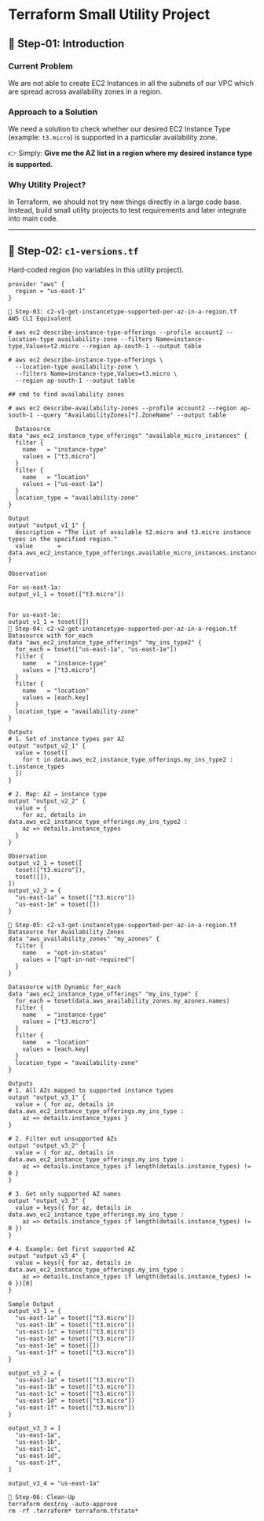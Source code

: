 # Terraform Small Utility Project

## 📌 Step-01: Introduction  

### Current Problem  
We are not able to create EC2 Instances in all the subnets of our VPC which are spread across availability zones in a region.  

### Approach to a Solution  
We need a solution to check whether our desired EC2 Instance Type (example: `t3.micro`) is supported in a particular availability zone.  

👉 Simply: **Give me the AZ list in a region where my desired instance type is supported.**

### Why Utility Project?  
In Terraform, we should not try new things directly in a large code base.  
Instead, build small utility projects to test requirements and later integrate into main code.  

---

## 📌 Step-02: `c1-versions.tf`  
Hard-coded region (no variables in this utility project).  

```hcl
provider "aws" {
  region = "us-east-1"
}

📌 Step-03: c2-v1-get-instancetype-supported-per-az-in-a-region.tf
AWS CLI Equivalent

# aws ec2 describe-instance-type-offerings --profile account2 --location-type availability-zone --filters Name=instance-type,Values=t2.micro --region ap-south-1 --output table

# aws ec2 describe-instance-type-offerings \
  --location-type availability-zone \
  --filters Name=instance-type,Values=t3.micro \
  --region ap-south-1 --output table

## cmd to find availability zones

# aws ec2 describe-availability-zones --profile account2 --region ap-south-1 --query "AvailabilityZones[*].ZoneName" --output table

  Datasource
data "aws_ec2_instance_type_offerings" "available_micro_instances" {
  filter {
    name   = "instance-type"
    values = ["t3.micro"]
  }
  filter {
    name   = "location"
    values = ["us-east-1a"]
  }
  location_type = "availability-zone"
}

Output
output "output_v1_1" {
  description = "The list of available t2.micro and t3.micro instance types in the specified region."
  value       = data.aws_ec2_instance_type_offerings.available_micro_instances.instance_types
}

Observation

For us-east-1a:
output_v1_1 = toset(["t3.micro"])


For us-east-1e:
output_v1_1 = toset([])
📌 Step-04: c2-v2-get-instancetype-supported-per-az-in-a-region.tf
Datasource with for_each
data "aws_ec2_instance_type_offerings" "my_ins_type2" {
  for_each = toset(["us-east-1a", "us-east-1e"])
  filter {
    name   = "instance-type"
    values = ["t3.micro"]
  }
  filter {
    name   = "location"
    values = [each.key]
  }
  location_type = "availability-zone"
}

Outputs
# 1. Set of instance types per AZ
output "output_v2_1" {
  value = toset([
    for t in data.aws_ec2_instance_type_offerings.my_ins_type2 : t.instance_types
  ])
}

# 2. Map: AZ → instance type
output "output_v2_2" {
  value = {
    for az, details in data.aws_ec2_instance_type_offerings.my_ins_type2 :
    az => details.instance_types
  }
}

Observation
output_v2_1 = toset([
  toset(["t3.micro"]),
  toset([]),
])
output_v2_2 = {
  "us-east-1a" = toset(["t3.micro"])
  "us-east-1e" = toset([])
}

📌 Step-05: c2-v3-get-instancetype-supported-per-az-in-a-region.tf
Datasource for Availability Zones
data "aws_availability_zones" "my_azones" {
  filter {
    name   = "opt-in-status"
    values = ["opt-in-not-required"]
  }
}

Datasource with Dynamic for_each
data "aws_ec2_instance_type_offerings" "my_ins_type" {
  for_each = toset(data.aws_availability_zones.my_azones.names)
  filter {
    name   = "instance-type"
    values = ["t3.micro"]
  }
  filter {
    name   = "location"
    values = [each.key]
  }
  location_type = "availability-zone"
}

Outputs
# 1. All AZs mapped to supported instance types
output "output_v3_1" {
  value = { for az, details in data.aws_ec2_instance_type_offerings.my_ins_type :
    az => details.instance_types }
}

# 2. Filter out unsupported AZs
output "output_v3_2" {
  value = { for az, details in data.aws_ec2_instance_type_offerings.my_ins_type :
    az => details.instance_types if length(details.instance_types) != 0 }
}

# 3. Get only supported AZ names
output "output_v3_3" {
  value = keys({ for az, details in data.aws_ec2_instance_type_offerings.my_ins_type :
    az => details.instance_types if length(details.instance_types) != 0 })
}

# 4. Example: Get first supported AZ
output "output_v3_4" {
  value = keys({ for az, details in data.aws_ec2_instance_type_offerings.my_ins_type :
    az => details.instance_types if length(details.instance_types) != 0 })[0]
}

Sample Output
output_v3_1 = {
  "us-east-1a" = toset(["t3.micro"])
  "us-east-1b" = toset(["t3.micro"])
  "us-east-1c" = toset(["t3.micro"])
  "us-east-1d" = toset(["t3.micro"])
  "us-east-1e" = toset([])
  "us-east-1f" = toset(["t3.micro"])
}

output_v3_2 = {
  "us-east-1a" = toset(["t3.micro"])
  "us-east-1b" = toset(["t3.micro"])
  "us-east-1c" = toset(["t3.micro"])
  "us-east-1d" = toset(["t3.micro"])
  "us-east-1f" = toset(["t3.micro"])
}

output_v3_3 = [
  "us-east-1a",
  "us-east-1b",
  "us-east-1c",
  "us-east-1d",
  "us-east-1f",
]

output_v3_4 = "us-east-1a"

📌 Step-06: Clean-Up
terraform destroy -auto-approve
rm -rf .terraform* terraform.tfstate*